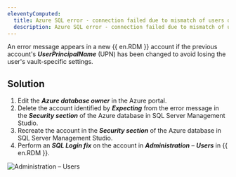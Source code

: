 ```yaml
---
eleventyComputed:
  title: Azure SQL error - connection failed due to mismatch of users during the authentication process
  description: Azure SQL error - connection failed due to mismatch of users during the authentication process
---
```

An error message appears in a new {{ en.RDM }} account if the previous account's ***UserPrincipalName*** (UPN) has been changed to avoid losing the user's vault-specific settings.

## Solution

1. Edit the ***Azure database owner*** in the Azure portal.
1. Delete the account identified by ***Expecting*** from the error message in the ***Security section*** of the Azure database in SQL Server Management Studio.
1. Recreate the account in the ***Security section*** of the Azure database in SQL Server Management Studio.
1. Perform an ***SQL Login fix*** on the account in ***Administration*** – ***Users*** in  {{ en.RDM }}.

![Administration – Users](https://webdevolutions.blob.core.windows.net/docs/en/kb/KB6153.png)

